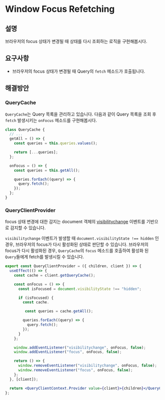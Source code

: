 # Window Focus Refetching

## 설명

브라우저의 focus 상태가 변경될 때 상태를 다시 조회하는 로직을 구현해봅시다.

## 요구사항

- 브라우저의 focus 상태가 변경될 때 Query의 `fetch` 메소드가 호출됩니다.

## 해결방안

### QueryCache

`QueryCache`는 Query 목록을 관리하고 있습니다. 다음과 같이 Query 목록을 조회 후 `fetch` 발생시키는 `onFocus` 메소드를 구현해봅시다.

```jsx
class QueryCache {
  // ...
  getAll = () => {
    const queries = this.queries.values();

    return [...queries];
  };

  onFocus = () => {
    const queries = this.getAll();

    queries.forEach((query) => {
      query.fetch();
    });
  };
}
```

### QueryClientProvider

focus 상태 변경에 대한 감지는 document 객체의 [visibilitychange](https://developer.mozilla.org/en-US/docs/Web/API/Document/visibilitychange_event) 이벤트를 기반으로 감지할 수 있습니다.

`visibilitychange` 이벤트가 발생할 때 `document.visibilityState !== hidden` 인 경우, 브라우저의 focus가 다시 활성화된 상태로 판단할 수 있습니다. 브라우저의 focus가 다시 활성화된 경우, `QueryCache`의 `focus` 메소드를 호출하여 활성화 된 `Query`들에게 fetch를 발생시킬 수 있습니다.

```jsx
export const QueryClientProvider = ({ children, client }) => {
  useEffect(() => {
    const cache = client.getQueryCache();

    const onFocus = () => {
      const isFocused = document.visibilityState !== "hidden";

      if (isFocused) {
        const cache.

         const queries = cache.getAll();

        queries.forEach((query) => {
          query.fetch();
        });
      }
    };

    window.addEventListener("visibilitychange", onFocus, false);
    window.addEventListener("focus", onFocus, false);

    return () => {
      window.removeEventListener("visibilitychange", onFocus, false);
      window.removeEventListener("focus", onFocus, false);
    };
  }, [client]);

  return <QueryClientContext.Provider value={client}>{children}</QueryClientContext.Provider>;
};
```
